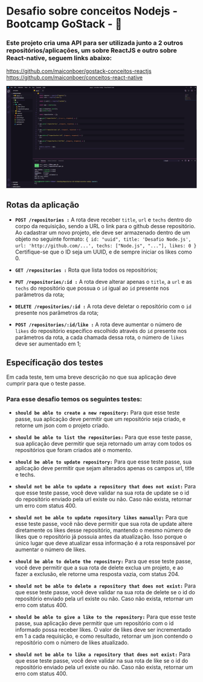 # Desafio sobre conceitos Nodejs - Bootcamp GoStack - :jigsaw:

### Este projeto cria uma API para ser utilizada junto a 2 outros repositórios/aplicações, um sobre ReactJS e outro sobre React-native, seguem links abaixo:

https://github.com/maiconboer/gostack-conceitos-reactjs   
https://github.com/maiconboer/conceitos-react-native


<p align=center>
<img center src=".github/nodejs.png" width="800"/>
<p>

## Rotas da aplicação

* **```POST /repositories :```**  A rota deve receber ```title```, ```url``` e ```techs``` dentro do corpo da requisição, sendo a URL o link para o github desse repositório. Ao cadastrar um novo projeto, ele deve ser armazenado dentro de um objeto no seguinte formato: ```{ id: "uuid", title: 'Desafio Node.js', url: 'http://github.com/...', techs: ["Node.js", "..."], likes: 0 }``` Certifique-se que o ID seja um UUID, e de sempre iniciar os likes como 0.

* **```GET /repositories :```** Rota que lista todos os repositórios;

* **```PUT /repositories/:id :```** A rota deve alterar apenas o ```title```, a ```url``` e as ```techs``` do repositório que possua o ```id``` igual ao ```id``` presente nos parâmetros da rota;

* **```DELETE /repositories/:id :```** A rota deve deletar o repositório com o ```id``` presente nos parâmetros da rota;

* **```POST /repositories/:id/like :```** A rota deve aumentar o número de ```likes``` do repositório específico escolhido através do ```id``` presente nos parâmetros da rota, a cada chamada dessa rota, o número de ```likes``` deve ser aumentado em 1;



## Específicação dos testes

Em cada teste, tem uma breve descrição no que sua aplicação deve cumprir para que o teste passe.

### Para esse desafio temos os seguintes testes:

* **```should be able to create a new repository:```** Para que esse teste passe, sua aplicação deve permitir que um repositório seja criado, e retorne um json com o projeto criado.

* **```should be able to list the repositories:```** Para que esse teste passe, sua aplicação deve permitir que seja retornado um array com todos os repositórios que foram criados até o momento.

* **```should be able to update repository:```** Para que esse teste passe, sua aplicação deve permitir que sejam alterados apenas os campos url, title e techs.

* **```should not be able to update a repository that does not exist:```** Para que esse teste passe, você deve validar na sua rota de update se o id do repositório enviado pela url existe ou não. Caso não exista, retornar um erro com status 400.

* **```should not be able to update repository likes manually:```** Para que esse teste passe, você não deve permitir que sua rota de update altere diretamente os likes desse repositório, mantendo o mesmo número de likes que o repositório já possuia antes da atualização. Isso porque o único lugar que deve atualizar essa informação é a rota responsável por aumentar o número de likes.

* **```should be able to delete the repository:```** Para que esse teste passe, você deve permitir que a sua rota de delete exclua um projeto, e ao fazer a exclusão, ele retorne uma resposta vazia, com status 204.

* **```should not be able to delete a repository that does not exist:```** Para que esse teste passe, você deve validar na sua rota de delete se o id do repositório enviado pela url existe ou não. Caso não exista, retornar um erro com status 400.

* **```should be able to give a like to the repository:```** Para que esse teste passe, sua aplicação deve permitir que um repositório com o id informado possa receber likes. O valor de likes deve ser incrementado em 1 a cada requisição, e como resultado, retornar um json contendo o repositório com o número de likes atualizado.

* **```should not be able to like a repository that does not exist:```** Para que esse teste passe, você deve validar na sua rota de like se o id do repositório enviado pela url existe ou não. Caso não exista, retornar um erro com status 400.
